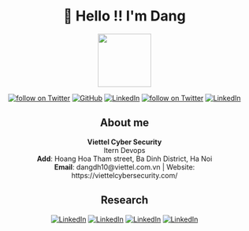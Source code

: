<h1 align="center">👋 Hello !! I'm Dang </h1>
<p align="center">
<img   style="display: block; margin-left:auto; margin-right:auto" src="https://simpleicons.org/icons/github.svg" height="108" width="108" />
</p>

<!--
**dangdh/DHaiDang** is a ✨ _special_ ✨ repository because its `README.md` (this file) appears on your GitHub profile.

Here are some ideas to get you started:

- 🔭 I’m currently working on ...
- 🌱 I’m currently learning ...
- 👯 I’m looking to collaborate on ...
- 🤔 I’m looking for help with ...
- 💬 Ask me about ...
- 📫 How to reach me: ...
- 😄 Pronouns: ...
- ⚡ Fun fact: ...

https://simpleicons.org/

-->



<p align="center">
    <a href="https://t.me/tranguet">
        <img src="https://img.shields.io/badge/Telegram--_.svg?style=social&logo=telegram"
            alt="follow on Twitter"></a>
    <a href="https://github.com/DHaiDang">
        <img src="https://img.shields.io/github/followers/DHaiDang.svg?label=GitHub&style=social" 
            alt="GitHub"></a>
    <a href="https://www.linkedin.com/in/dang-dong-8738641a6/">
        <img src="https://img.shields.io/badge/LinkedIn--_.svg?style=social&logo=linkedin"      
            alt="LinkedIn"></a>
    <a href="https://twitter.com/intent/follow?screen_name=donghaidang179">
        <img src="https://img.shields.io/twitter/follow/donghaidang179?style=social&logo=twitter"
            alt="follow on Twitter"></a>
    <a href="#">
        <img src="https://img.shields.io/badge/Skype @donghaidang179--_.svg?style=social&logo=skype"      
            alt="LinkedIn"></a>
</p>

<h2 align="center">About me </h2>
<p align="center">
<b>Viettel Cyber Security</b>
<br>
Itern Devops
<br>
<b>Add</b>: Hoang Hoa Tham street, Ba Dinh District, Ha Noi
<br>
<b>Email</b>: dangdh10@viettel.com.vn | Website: https://viettelcybersecurity.com/
</p>


<h2 align="center">Research</h2>
<p align="center">
<a href="https://github.com/DHaiDang/TICK_stack_docker-compose.git">
        <img src="https://img.shields.io/badge/TickStack--_.svg?style=social&logo=influxdb"      
            alt="LinkedIn"></a>
<a href="https://github.com/DHaiDang/Config_nginx_reverse-proxy_modsecurity">
        <img src="https://img.shields.io/badge/Nginx--_.svg?style=social&logo=nginx"      
            alt="LinkedIn"></a>      
<a href="https://github.com/DHaiDang/Devops_research">
        <img src="https://img.shields.io/badge/Docker--_.svg?style=social&logo=docker"      
            alt="LinkedIn"></a>
            <a href="https://github.com/DHaiDang/Top_10_Owasp_research">
        <img src="https://img.shields.io/badge/Owasp--_.svg?style=social&logo=owasp"      
            alt="LinkedIn"></a> 
</p>
